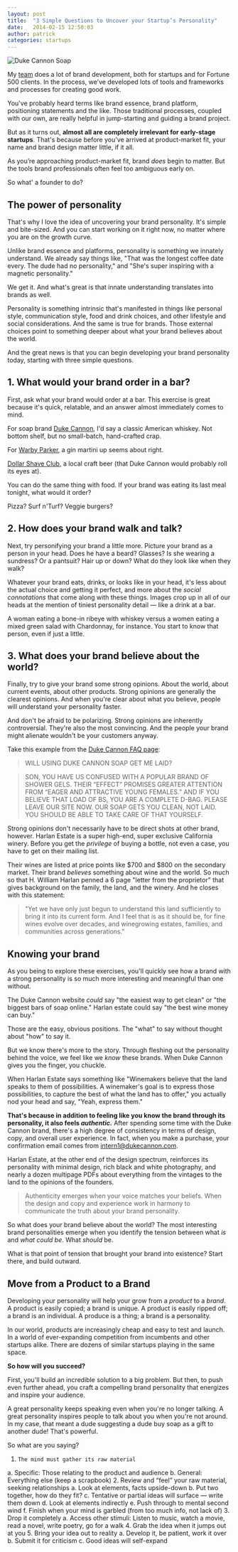 ```yaml
---
layout: post
title:  "3 Simple Questions to Uncover your Startup’s Personality"
date:   2014-02-15 12:50:03
author:	patrick
categories: startups 
---
```


<img src="{{ root }}/img/duke-cannon.jpg" alt="Duke Cannon Soap">

My [team](http://archermalmo.com) does a lot of brand development, both for startups and for Fortune 500 clients. In the process, we’ve developed lots of tools and frameworks and processes for creating good work. 

You've probably heard terms like brand essence, brand platform, positioning statements and the like. Those traditional processes, coupled with our own, are really helpful in jump-starting and guiding a brand project. 

But as it turns out, **almost all are completely irrelevant for early-stage startups**. That's because before you've arrived at product-market fit, your name and brand design matter little, if it all. 

As you’re approaching product-market fit, brand *does* begin to matter. But the tools brand professionals often feel too ambiguous early on. 

So what' a founder to do? 

<!--more-->

## The power of personality

That's why I love the idea of uncovering your brand personality. It's simple and bite-sized. And you can start working on it right now, no matter where you are on the growth curve. 

Unlike brand essence and platforms, personality is something we innately understand. We already say things like, "That was the longest coffee date every. The dude had no personality," and "She's super inspiring with a magnetic personality." 

We get it. And what's great is that innate understanding translates into brands as well. 

Personality is something intrinsic that's manifested in things like personal style, communication style, food and drink choices, and other lifestyle and social considerations.  And the same is true for brands. Those external choices point to something deeper about what your brand believes about the world. 

And the great news is that you can begin developing your brand personality today, starting with three simple questions.  

## 1.  What would your brand order in a bar? 

First, ask what your brand would order at a bar. This exercise is great because it's quick, relatable, and an answer almost immediately comes to mind. 

For soap brand [Duke Cannon](http://dukecannon.com/), I'd say a classic American whiskey. Not bottom shelf, but no small-batch, hand-crafted crap.

For [Warby Parker](http://www.warbyparker.com/), a gin martini up seems about right. 

[Dollar Shave Club](https://www.dollarshaveclub.com/‎), a local craft beer (that Duke Cannon would probably roll its eyes at). 

You can do the same thing with food. If your brand was eating its last meal tonight, what would it order? 

Pizza? Surf n'Turf? Veggie burgers? 

## 2. How does your brand walk and talk? 

Next, try personifying your brand a little more. Picture your brand as a person in your head. Does he have a beard? Glasses? Is she wearing a sundress? Or a pantsuit? Hair up or down? What do they look like when they walk?

Whatever your brand eats, drinks, or looks like in your head, it's less about the actual choice and getting it perfect, and more about the *social connotations* that come along with these things. Images crop up in all of our heads at the mention of tiniest personality detail — like a drink at a bar. 

A woman eating a bone-in ribeye with whiskey versus a women eating a mixed green salad with Chardonnay, for instance. You start to know that person, even if just a little.

## 3. What does your brand believe about the world? 

Finally, try to give your brand some strong opinions. About the world, about current events, about other products. Strong opinions are generally the clearest opinions. And when you're clear about what you believe, people will understand your personality faster.

And don't be afraid to be polarizing. Strong opinions are inherently controversial. They're also the most convincing. And the people your brand might alienate wouldn't be your customers anyway.

Take this example from the [Duke Cannon FAQ page](http://dukecannon.com/index.php/contact/):

> WILL USING DUKE CANNON SOAP GET ME LAID?

> SON, YOU HAVE US CONFUSED WITH A POPULAR BRAND OF SHOWER GELS. THEIR “EFFECT” PROMISES GREATER ATTENTION FROM “EAGER AND ATTRACTIVE YOUNG FEMALES.” AND IF YOU BELIEVE THAT LOAD OF BS, YOU ARE A COMPLETE D-BAG. PLEASE LEAVE OUR SITE NOW. OUR SOAP GETS YOU CLEAN, NOT LAID. YOU SHOULD BE ABLE TO TAKE CARE OF THAT YOURSELF.

Strong opinions don't necessarily have to be direct shots at other brand, however. Harlan Estate is a super high-end, super exclusive California winery. Before you get the *privilege* of buying a bottle, not even a case, you have to get on their mailing list. 

Their wines are listed at price points like $700 and $800 on the secondary market. Their brand *believes* something about wine and the world. So much so that H. William Harlan penned a 6 page "letter from the proprietor" that gives background on the family, the land, and the winery. And he closes with this statement:

> "Yet we have only just begun to understand this land sufficiently to bring it into its current form. And I feel that is as it should be, for fine wines evolve over decades, and winegrowing estates, families, and communities across generations."

## Knowing your brand

As you being to explore these exercises, you'll quickly see how a brand with a strong personality is so much more interesting and meaningful than one without. 

The Duke Cannon website *could* say "the easiest way to get clean" or "the biggest bars of soap online." Harlan estate could say "the best wine money can buy." 

Those are the easy, obvious positions. The "what" to say without thought about "how" to say it. 

But we know there's more to the story. Through fleshing out the personality behind the voice, we feel like we *know* these brands. When Duke Cannon gives you the finger, you chuckle. 

When Harlan Estate says something like "Winemakers believe that the land speaks to them of possibilities. A winemaker's goal is to express those possibilities, to capture the best of what the land has to offer," you actually nod your head and say, "Yeah, express them." 

**That's because in addition to feeling like you know the brand through its personality, it also feels *authentic*.** After spending some time with the Duke Cannon brand, there's a high degree of consistency in terms of design, copy, and overall user experience. In fact, when you make a purchase, your confirmation email comes from intern1@dukecannon.com.

Harlan Estate, at the other end of the design spectrum, reinforces its personality with minimal design, rich black and white photography, and nearly a dozen multipage PDFs about everything from the vintages to the land to the opinions of the founders. 

> Authenticity emerges when your voice matches your beliefs. When the design and copy and experience work in harmony to communicate the truth about your brand personality.  

So what does your brand believe about the world? The most interesting brand personalities emerge when you identify the tension between what *is* and *what could be*. What *should* be. 

What is that point of tension that brought your brand into existence? Start there, and build outward. 

## Move from a Product to a Brand

Developing your personality will help your grow from a *product* to a *brand*. A product is easily copied; a brand is unique. A product is easily ripped off; a brand is an individual. A produce is a thing; a brand is a personality. 

In our world, products are increasingly cheap and easy to test and launch. In a world of ever-expanding competition from incumbents and other startups alike. There are dozens of similar startups playing in the same space. 

**So how will you succeed?**

First, you'll build an incredible solution to a big problem. But then, to push even further ahead, you craft a compelling brand personality that energizes and inspire your audience. 

A great personality keeps speaking even when you're no longer talking. A great personality inspires people to talk about you when you're not around. In my case, that meant a dude suggesting a dude buy soap as a gift to another dude! That's powerful. 

So what are you saying? 




1.     The mind must gather its raw material
a.     Specific: Those relating to the product and audience
b.     General: Everything else (keep a scrapbook)
2.     Review and “feel” your raw material, seeking relationships
a.     Look at elements, facts upside-down
b.     Put two together, how do they fit?
c.     Tentative or partial ideas will surface  — write them down
d.     Look at elements indirectly
e.     Push through to mental second wind
f.      Finish when your mind is garbled (from too much info, not lack of)
3.     Drop it completely
a.     Access other stimuli: Listen to music, watch a movie, read a novel, write poetry, go for a walk
4.     Grab the idea when it jumps out at you
5.     Bring your idea out to reality
a.     Develop it, be patient, work it over
b.     Submit it for criticism
c.     Good ideas will self-expand
 
